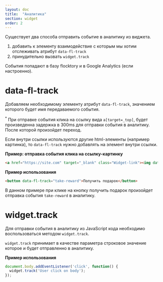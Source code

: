 ```yaml
---
layout: doc
title:  "Аналитика"
section: widget
order: 2
---
```


Существует два способа отправить событие в аналитику из виджета.

1. добавить к элементу взаимодействие с которым мы хотим отслеживать атрибут `data-fl-track`
2. принудительно вызвать `widget.track`

События попадают в базу flocktory и в Google Analytics (если настроенно).


# data-fl-track

Добавляем необходимому элементу атрибут `data-fl-track`, значением которого будет имя передаваемого события.

<sup>*</sup> При отправке события клика на ссылку вида `a[target=_top]`, будет произведенна задержка в 300ms для отправки события в аналитику. После которой произойдет переход.

Если внутри ссылки используются другие html-элементы (например картинка), то `data-fl-track` нужно добавлять на элемент внутри ссылки.

**Пример: отправка события клика на ссылку-картинку**
```html
<a href="https://site.com" target="_blank" class="Widget-link"><img data-fl-track="click-link" class="Widget-img" src="http://www.fillmurray.com/50/50" width="50" height="50"></a>
```

**Пример использования**

```html
<button data-fl-track="take-reward">Получить подарок</button>
```

В данном примере при клике на кнопку получить подарок произойдет отправка события `take-reward` в аналитику.


# widget.track

Для отправки события в аналитику из JavaScript кода необходимо воспользоваться методом `widget.track`.

`widget.track` принимает в качестве параметра строковое значение которое и будет отправленно в аналитику.

**Пример использования**

```javascript
document.body.addEventListener('click', function() {
  widget.track('User click on body');
});
```


